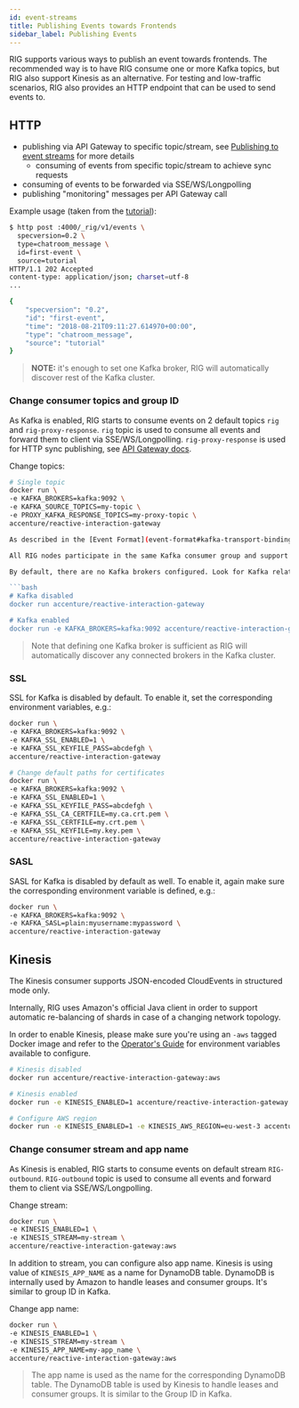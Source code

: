 ```yaml
---
id: event-streams
title: Publishing Events towards Frontends
sidebar_label: Publishing Events
---
```


RIG supports various ways to publish an event towards frontends. The recommended way is to have RIG consume one or more Kafka topics, but RIG also support Kinesis as an alternative. For testing and low-traffic scenarios, RIG also provides an HTTP endpoint that can be used to send events to.

## HTTP

- publishing via API Gateway to specific topic/stream, see [Publishing to event streams](./api-gateway#publishing-to-event-streams) for more details
  - consuming of events from specific topic/stream to achieve sync requests
- consuming of events to be forwarded via SSE/WS/Longpolling
- publishing "monitoring" messages per API Gateway call

Example usage (taken from the [tutorial](tutorial#4-create-a-new-chatroom-message-event-backend)):

```bash
$ http post :4000/_rig/v1/events \
  specversion=0.2 \
  type=chatroom_message \
  id=first-event \
  source=tutorial
HTTP/1.1 202 Accepted
content-type: application/json; charset=utf-8
...

{
    "specversion": "0.2",
    "id": "first-event",
    "time": "2018-08-21T09:11:27.614970+00:00",
    "type": "chatroom_message",
    "source": "tutorial"
}

```

> __NOTE:__ it's enough to set one Kafka broker, RIG will automatically discover rest of the Kafka cluster.

### Change consumer topics and group ID

As Kafka is enabled, RIG starts to consume events on 2 default topics `rig` and `rig-proxy-response`. `rig` topic is used to consume all events and forward them to client via SSE/WS/Longpolling. `rig-proxy-response` is used for HTTP sync publishing, see [API Gateway docs](./api-gateway#sync).

Change topics:

```bash
# Single topic
docker run \
-e KAFKA_BROKERS=kafka:9092 \
-e KAFKA_SOURCE_TOPICS=my-topic \
-e PROXY_KAFKA_RESPONSE_TOPICS=my-proxy-topic \
accenture/reactive-interaction-gateway

As described in the [Event Format](event-format#kafka-transport-binding) Section, the Kafka consumer supports both structured and binary modes, each with JSON as well as Avro encoding (with details described in the [advanced guide on Avro](avro)).

All RIG nodes participate in the same Kafka consumer group and support automatic partition re-balancing in case new nodes are started or existing nodes go away.

By default, there are no Kafka brokers configured. Look for Kafka related variables in the [Operator's Guide](./rig-ops-guide.md) to enable the Kafka consumer.

```bash
# Kafka disabled
docker run accenture/reactive-interaction-gateway

# Kafka enabled
docker run -e KAFKA_BROKERS=kafka:9092 accenture/reactive-interaction-gateway
```

> Note that defining one Kafka broker is sufficient as RIG will automatically discover any connected brokers in the Kafka cluster.

### SSL

SSL for Kafka is disabled by default. To enable it, set the corresponding environment variables, e.g.:

```bash
docker run \
-e KAFKA_BROKERS=kafka:9092 \
-e KAFKA_SSL_ENABLED=1 \
-e KAFKA_SSL_KEYFILE_PASS=abcdefgh \
accenture/reactive-interaction-gateway

# Change default paths for certificates
docker run \
-e KAFKA_BROKERS=kafka:9092 \
-e KAFKA_SSL_ENABLED=1 \
-e KAFKA_SSL_KEYFILE_PASS=abcdefgh \
-e KAFKA_SSL_CA_CERTFILE=my.ca.crt.pem \
-e KAFKA_SSL_CERTFILE=my.crt.pem \
-e KAFKA_SSL_KEYFILE=my.key.pem \
accenture/reactive-interaction-gateway
```

### SASL

SASL for Kafka is disabled by default as well. To enable it, again make sure the corresponding environment variable is defined, e.g.:

```bash
docker run \
-e KAFKA_BROKERS=kafka:9092 \
-e KAFKA_SASL=plain:myusername:mypassword \
accenture/reactive-interaction-gateway
```

## Kinesis

The Kinesis consumer supports JSON-encoded CloudEvents in structured mode only.

Internally, RIG uses Amazon's official Java client in order to support automatic re-balancing of shards in case of a changing network topology.

In order to enable Kinesis, please make sure you're using an `-aws` tagged Docker image and refer to the [Operator's Guide](./rig-ops-guide.md) for environment variables available to configure.

```bash
# Kinesis disabled
docker run accenture/reactive-interaction-gateway:aws

# Kinesis enabled
docker run -e KINESIS_ENABLED=1 accenture/reactive-interaction-gateway

# Configure AWS region
docker run -e KINESIS_ENABLED=1 -e KINESIS_AWS_REGION=eu-west-3 accenture/reactive-interaction-gateway
```

### Change consumer stream and app name

As Kinesis is enabled, RIG starts to consume events on default stream `RIG-outbound`. `RIG-outbound` topic is used to consume all events and forward them to client via SSE/WS/Longpolling.

Change stream:

```bash
docker run \
-e KINESIS_ENABLED=1 \
-e KINESIS_STREAM=my-stream \
accenture/reactive-interaction-gateway:aws
```

In addition to stream, you can configure also app name. Kinesis is using value of `KINESIS_APP_NAME` as a name for DynamoDB table. DynamoDB is internally used by Amazon to handle leases and consumer groups. It's similar to group ID in Kafka.

Change app name:

```bash
docker run \
-e KINESIS_ENABLED=1 \
-e KINESIS_STREAM=my-stream \
-e KINESIS_APP_NAME=my-app_name \
accenture/reactive-interaction-gateway:aws
```

> The app name is used as the name for the corresponding DynamoDB table. The DynamoDB table is used by Kinesis to handle leases and consumer groups. It is similar to the Group ID in Kafka.
